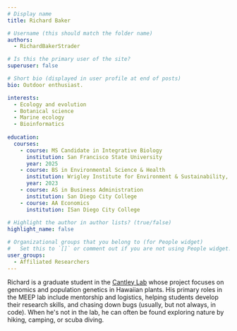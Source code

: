 ```yaml
---
# Display name
title: Richard Baker

# Username (this should match the folder name)
authors:
  - RichardBakerStrader

# Is this the primary user of the site?
superuser: false

# Short bio (displayed in user profile at end of posts)
bio: Outdoor enthusiast. 

interests:
  - Ecology and evolution
  - Botanical science
  - Marine ecology
  - Bioinformatics
  
education:
  courses:
    - course: MS Candidate in Integrative Biology
      institution: San Francisco State University
      year: 2025
    - course: BS in Environmental Science & Health
      institution: Wrigley Institute for Environment & Sustainability, University of Southern California
      year: 2023
    - course: AS in Business Administration
      institution: San Diego City College
    - course: AA Economics
      institution: ISan Diego City College
      
# Highlight the author in author lists? (true/false)
highlight_name: false

# Organizational groups that you belong to (for People widget)
#   Set this to `[]` or comment out if you are not using People widget.
user_groups:
  - Affiliated Researchers
---
```


Richard is a graduate student in the [Cantley Lab](https://cantleylab.wixsite.com/jasoncantley) whose project focuses on genomics and population genetics in Hawaiian plants. His primary roles in the MEEP lab include mentorship and logistics, helping students develop their research skills, and chasing down bugs (usually, but not always, in code).  When he's not in the lab, he can often be found exploring nature by hiking, camping, or scuba diving.
